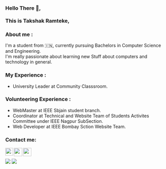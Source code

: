 ### Hello There :wave:, <br/> <br/> This is Takshak Ramteke,

### About me :

I'm a student from :india:, currently pursuing Bachelors in Computer Science and Engineering.<br/>
I'm really passionate about learning new Stuff about computers and technology in general.<br/>

### My Experience :

- University Leader at Community Classsroom.<br/>

### Volunteering Experience :

- WebMaster at IEEE Sbjain student branch.<br/>
- Coordinator at Technical and Website Team of Students Activites Committee under IEEE Nagpur SubSection.<br/>
- Web Developer at IEEE Bombay Sction Website Team.<br/>

### Contact me:

<a href="https://www.linkedin.com/in/takshak-ramteke-15b840206/">
    <img align="left" width="24px" src="https://cdn.jsdelivr.net/npm/simple-icons@v3/icons/linkedin.svg"  />
</a>
</a>
<a href="mailto:takshakramteke0708@gmail.com">
  <img align="left" width="26px" src="https://cdn.jsdelivr.net/npm/simple-icons@v3/icons/gmail.svg" />
</a>
<a href="https://twitter.com/TakshakRamteke">
    <img align="left" width="26px" src="https://cdn.jsdelivr.net/npm/simple-icons@v3/icons/twitter.svg" />
</a>
<br/>
<br/>
<img src="https://github-readme-stats.vercel.app/api?username=TakshakRamteke&show_icons=true&theme=cobalt">
<img src="https://github-readme-stats.vercel.app/api/top-langs/?username=TakshakRamteke&langs_count=8&theme=cobalt">
